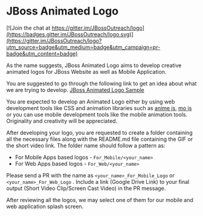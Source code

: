 # JBoss Animated Logo

[![Join the chat at https://gitter.im/JBossOutreach/logo](https://badges.gitter.im/JBossOutreach/logo.svg)](https://gitter.im/JBossOutreach/logo?utm_source=badge&utm_medium=badge&utm_campaign=pr-badge&utm_content=badge)

As the name suggests, JBoss Animated Logo aims to develop creative animated logos for JBoss Website as well as Mobile Application.

You are suggested to go through the following link to get an idea about what we are trying to develop. 
[JBoss Animated Logo Sample](https://drive.google.com/file/d/12iTkHnACR-u_1dMZbRuBp8uM77COn4HN/view?usp=sharing)

You are expected to develop an Animated Logo either by using web development tools like CSS and animation libraries such as [anime js](https://github.com/juliangarnier/anime), [mo js](https://github.com/legomushroom/mojs) or you can use mobile development tools like the mobile animation tools. Originality and creativity will be appreciated.

After developing your logo, you are requested to create a folder containing all the necessary files along with the README.md file containing the GIF or the short video link. The folder name should follow a pattern as:

- For Mobile Apps based logos - `For_Mobile/<your_name>`
- For Web Apps based logos - `For_Web/<your_name>`

Please send a PR with the name as `<your_name>_For_Mobile_Logo` or `<your_name>_For_Web_Logo` . Include a link (Google Drive Link) to your final output (Short Video Clip/Screen Cast Video) in the PR message.

After reviewing all the logos, we may select one of them for our mobile and web application splash screen.
